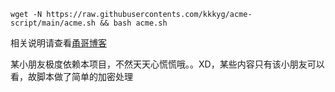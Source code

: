
```
wget -N https://raw.githubusercontents.com/kkkyg/acme-script/main/acme.sh && bash acme.sh
```

相关说明请查看[甬哥博客](https://kkkyg.blogspot.com/2022/03/githubacmeshssltlseccwarp.html)


某小朋友极度依赖本项目，不然天天心慌慌哦。。XD，某些内容只有该小朋友可以看，故脚本做了简单的加密处理
